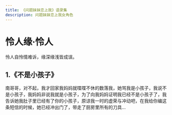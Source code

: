 ```yaml
---
title: 《问题妹妹恋上我》语录集
description: 问题妹妹恋上我女角色
---
```


# 怜人缘·怜人
怜人自怜情难诉，缘深缘浅皆成误。
## 1.《不是小孩子》
南哥哥，对不起，我才回家我妈妈就喋喋不休的数落我，她骂我是小孩子，我说不是小孩子，我妈妈非说我就是小孩子，为了向我妈妈证明我已经不是小孩子了，我告诉她我肚子里已经有了你的小孩子，原谅我一时的虚荣与冲动吧，在我给你编这条短信的时候，她已经冲出门了，带走了厨房里所有的刀具...